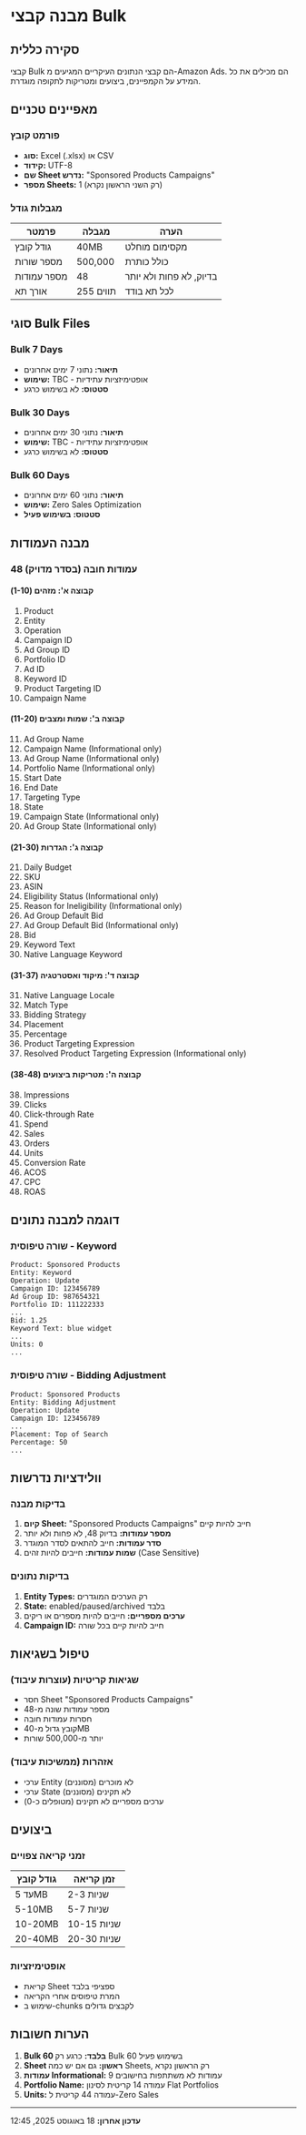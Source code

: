 # מבנה קבצי Bulk

## סקירה כללית

קבצי Bulk הם קבצי הנתונים העיקריים המגיעים מ-Amazon Ads. הם מכילים את כל המידע על הקמפיינים, ביצועים ומטריקות לתקופה מוגדרת.

## מאפיינים טכניים

### פורמט קובץ
- **סוג:** Excel (.xlsx) או CSV
- **קידוד:** UTF-8
- **שם Sheet נדרש:** "Sponsored Products Campaigns"
- **מספר Sheets:** 1 (רק השני הראשון נקרא)

### מגבלות גודל
| פרמטר | מגבלה | הערה |
|--------|-------|-------|
| גודל קובץ | 40MB | מקסימום מוחלט |
| מספר שורות | 500,000 | כולל כותרת |
| מספר עמודות | 48 | בדיוק, לא פחות ולא יותר |
| אורך תא | 255 תווים | לכל תא בודד |

## סוגי Bulk Files

### Bulk 7 Days
- **תיאור:** נתוני 7 ימים אחרונים
- **שימוש:** TBC - אופטימיזציות עתידיות
- **סטטוס:** לא בשימוש כרגע

### Bulk 30 Days
- **תיאור:** נתוני 30 ימים אחרונים
- **שימוש:** TBC - אופטימיזציות עתידיות
- **סטטוס:** לא בשימוש כרגע

### Bulk 60 Days
- **תיאור:** נתוני 60 ימים אחרונים
- **שימוש:** Zero Sales Optimization
- **סטטוס:** **בשימוש פעיל**

## מבנה העמודות

### 48 עמודות חובה (בסדר מדויק)

#### קבוצה א': מזהים (1-10)
1. Product
2. Entity
3. Operation
4. Campaign ID
5. Ad Group ID
6. Portfolio ID
7. Ad ID
8. Keyword ID
9. Product Targeting ID
10. Campaign Name

#### קבוצה ב': שמות ומצבים (11-20)
11. Ad Group Name
12. Campaign Name (Informational only)
13. Ad Group Name (Informational only)
14. Portfolio Name (Informational only)
15. Start Date
16. End Date
17. Targeting Type
18. State
19. Campaign State (Informational only)
20. Ad Group State (Informational only)

#### קבוצה ג': הגדרות (21-30)
21. Daily Budget
22. SKU
23. ASIN
24. Eligibility Status (Informational only)
25. Reason for Ineligibility (Informational only)
26. Ad Group Default Bid
27. Ad Group Default Bid (Informational only)
28. Bid
29. Keyword Text
30. Native Language Keyword

#### קבוצה ד': מיקוד ואסטרטגיה (31-37)
31. Native Language Locale
32. Match Type
33. Bidding Strategy
34. Placement
35. Percentage
36. Product Targeting Expression
37. Resolved Product Targeting Expression (Informational only)

#### קבוצה ה': מטריקות ביצועים (38-48)
38. Impressions
39. Clicks
40. Click-through Rate
41. Spend
42. Sales
43. Orders
44. Units
45. Conversion Rate
46. ACOS
47. CPC
48. ROAS

## דוגמה למבנה נתונים

### שורה טיפוסית - Keyword
```
Product: Sponsored Products
Entity: Keyword
Operation: Update
Campaign ID: 123456789
Ad Group ID: 987654321
Portfolio ID: 111222333
...
Bid: 1.25
Keyword Text: blue widget
...
Units: 0
...
```

### שורה טיפוסית - Bidding Adjustment
```
Product: Sponsored Products
Entity: Bidding Adjustment
Operation: Update
Campaign ID: 123456789
...
Placement: Top of Search
Percentage: 50
...
```

## וולידציות נדרשות

### בדיקות מבנה
1. **קיום Sheet:** "Sponsored Products Campaigns" חייב להיות קיים
2. **מספר עמודות:** בדיוק 48, לא פחות ולא יותר
3. **סדר עמודות:** חייב להתאים לסדר המוגדר
4. **שמות עמודות:** חייבים להיות זהים (Case Sensitive)

### בדיקות נתונים
1. **Entity Types:** רק הערכים המוגדרים
2. **State:** enabled/paused/archived בלבד
3. **ערכים מספריים:** חייבים להיות מספרים או ריקים
4. **Campaign ID:** חייב להיות קיים בכל שורה

## טיפול בשגיאות

### שגיאות קריטיות (עוצרות עיבוד)
- חסר Sheet "Sponsored Products Campaigns"
- מספר עמודות שונה מ-48
- חסרות עמודות חובה
- קובץ גדול מ-40MB
- יותר מ-500,000 שורות

### אזהרות (ממשיכות עיבוד)
- ערכי Entity לא מוכרים (מסוננים)
- ערכי State לא תקינים (מסוננים)
- ערכים מספריים לא תקינים (מטופלים כ-0)

## ביצועים

### זמני קריאה צפויים
| גודל קובץ | זמן קריאה |
|-----------|-----------|
| עד 5MB | 2-3 שניות |
| 5-10MB | 5-7 שניות |
| 10-20MB | 10-15 שניות |
| 20-40MB | 20-30 שניות |

### אופטימיזציות
- קריאת Sheet ספציפי בלבד
- המרת טיפוסים אחרי הקריאה
- שימוש ב-chunks לקבצים גדולים

## הערות חשובות

1. **Bulk 60 בלבד:** כרגע רק Bulk 60 בשימוש פעיל
2. **Sheet ראשון:** גם אם יש כמה Sheets, רק הראשון נקרא
3. **עמודות Informational:** 9 עמודות לא משתתפות בחישובים
4. **Portfolio Name:** עמודה 14 קריטית לסינון Flat Portfolios
5. **Units:** עמודה 44 קריטית ל-Zero Sales

---

**עדכון אחרון:** 18 באוגוסט 2025, 12:45
